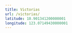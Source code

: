 ```yaml
---
title: Victorias
url: /victorias/
latitude: 10.901341200000001
longitude: 123.07149430000001
---
```

